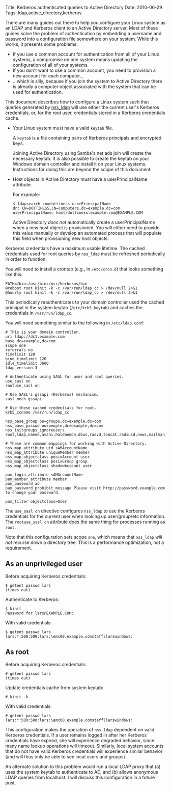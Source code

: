 Title: Kerberos authenticated queries to Active Directory
Date: 2010-06-29
Tags: ldap,active_directory,kerberos

There are many guides out there to help you configure your Linux system as an LDAP and Kerberos client to an Active Directory server. Most of these guides solve the problem of authentication by embedding a username and password into a configuration file somewhere on your system. While this works, it presents some problems:

-   If you use a common account for authentication from all of your Linux systems, a compromise on one system means updating the configuration of all of your systems.
-   If you don't want to use a common account, you need to provision a new account for each computer...
-   ...which is silly, because if you join the system to Active Directory there is already a computer object associated with the system that can be used for authentication.

This document describes how to configure a Linux system such that queries
generated by [nss_ldap][1] will use either the current user's Kerberos
credentials, or, for the root user, credentials stored in a Kerberos
credentials cache.

-   Your Linux system must have a valid `keytab` file.
    
    A `keytab` is a file containing pairs of Kerberos principals and encrypted keys.
    
    Joining Active Directory using Samba's net ads join will create the
    necessary keytab. It is also possible to create the keytab on your Windows
    domain controller and install it on your Linux systems. Instructions for
    doing this are beyond the scope of this document.

-   Host objects in Active Directory must have a userPrincipalName attribute.
    
    For example:
    
        $ ldapsearch cn=dottiness userPrincipalName
        dn: CN=DOTTINESS,CN=Computers,dc=example,dc=com
        userPrincipalName: host/dottiness.example.com@EXAMPLE.COM
        
    Active Directory *does not* automatically create a userPrincipalName when a new host object is provisioned. You will either need to provide this value manually or develop an automated process that will populate this field when provisioning new host objects.

Kerberos credentials have a maximum usable lifetime. The cached credentials
used for root queries by `nss_ldap` must be refreshed periodically in order to
function.

You will need to install a crontab (e.g., in `/etc/cron.d`) that looks something
like this:

    PATH=/bin:/usr/bin:/usr/kerberos/bin
    @reboot root kinit -k -c /var/run/ldap_cc > /dev/null 2>&1
    @hourly root kinit -k -c /var/run/ldap_cc > /dev/null 2>&1
    
This periodically reauthenticates to your domain controller used the cached
principal in the system keytab (`/etc/krb5.keytab`) and caches the credentials in
`/var/run/ldap_cc`.

You will need something similar to the following in `/etc/ldap.conf`:

    # This is your domain controller.
    uri ldap://dc1.example.com
    base dc=example,dc=com
    scope one
    referrals no
    timelimit 120
    bind_timelimit 120
    idle_timelimit 3600
    ldap_version 3
    
    # Authenticate using SASL for user and root queries.
    use_sasl on
    rootuse_sasl on
    
    # Use SASL's gssapi (Kerberos) mechanism.
    sasl_mech gssapi
    
    # Use these cached credentials for root.
    krb5_ccname /var/run/ldap_cc
    
    nss_base_group ou=groups,dc=example,dc=com
    nss_base_passwd ou=people,dc=example,dc=com
    nss_initgroups_ignoreusers root,ldap,named,avahi,haldaemon,dbus,radvd,tomcat,radiusd,news,mailman,nscd,gdm,polkituser
    
    # These are common mappings for working with Active Directory.
    nss_map_attribute uid sAMAccountName
    nss_map_attribute uniqueMember member
    nss_map_objectclass posixAccount user
    nss_map_objectclass posixGroup group
    nss_map_objectclass shadowAccount user
    
    pam_login_attribute sAMAccountName
    pam_member_attribute member
    pam_password ad
    pam_password_prohibit_message Please visit http://password.example.com to change your password.
    
    pam_filter objectclass=User
    

The `use_sasl on` directive configures `nss_ldap` to use the Kerberos credentials
for the current user when looking up user/group/etc information. The
`rootuse_sasl on` attribute does the same thing for processes running as `root`.

Note that this configuration sets scope `one`, which means that `nss_ldap` *will
not* recurse down a directory tree. This is a performance optimization, not a
requirement.

## As an unprivileged user

Before acquiring Kerberos credentials:

    $ getent passwd lars
    (times out)
    
Authenticate to Kerberos:

    $ kinit
    Password for lars@EXAMPLE.COM:
    
With valid credentials:

    $ getent passwd lars
    lars:*:500:500:lars:\emc00.example.comstaffllarswindows:
    
## As root

Before acquiring Kerberos credentials:

    # getent passwd lars
    (times out)
    
Update credentials cache from system keytab:

    # kinit -k
    
With valid credentials:

    # getent passwd lars
    lars:*:500:500:lars:\emc00.example.comstaffllarswindows:
    
This configuration makes the operation of `nss_ldap` dependent on valid Kerberos
credentials. If a user remains logged in after her Kerberos credentials have
expired, she will experience degraded behavior, since many name lookup
operations will timeout. Similarly, local system accounts that do not have
valid Kerberos credentials will experience similar behavior (and will thus only
be able to see local users and groups).

An alternate solution to this problem would run a local LDAP proxy that (a)
uses the system keytab to authenticate to AD, and (b) allows anonymous LDAP
queries from localhost. I will discuss this configuration in a future post.

 [1]: http://www.padl.com/OSS/nss_ldap.html  


